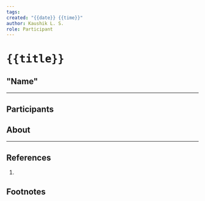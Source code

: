 ```yaml
---
tags: 
created: "{{date}} {{time}}"
author: Kaushik L. S.
role: Participant
---
```

# <kbd> {{title}} </kbd>
## "Name"

---
## Participants

## About


---
## References
1. 
## Footnotes

